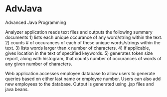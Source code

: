 AdvJava
=======

Advanced Java Programming

Analyzer application reads text files and outputs the following summary documents 1) lists each unique occurance of any word/string within the
text. 2) counts # of occurances of each of these unique words/strings within the text. 3) lists words larger than x number of characters. 4)
if applicable, gives location in the text of specified keywords. 5) generates token size report, along with histogram, that counts
number of occurances of words of any given number of characters.

Web application accesses employee database to allow users to generate queries based on either last name or employee number.  Users can 
also add new employees to the database. Output is generated using .jsp files and java beans.
